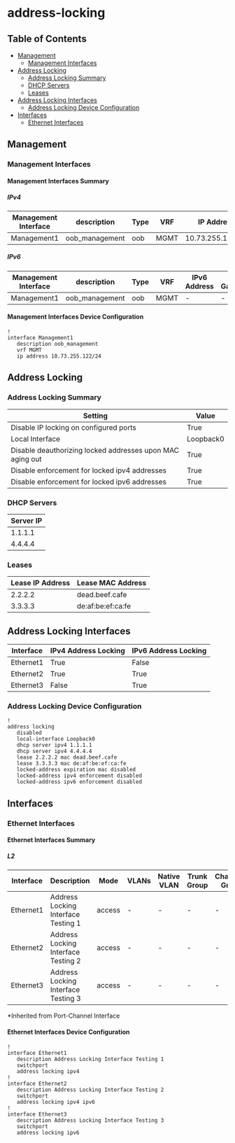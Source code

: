 # address-locking

## Table of Contents

- [Management](#management)
  - [Management Interfaces](#management-interfaces)
- [Address Locking](#address-locking)
  - [Address Locking Summary](#address-locking-summary)
  - [DHCP Servers](#dhcp-servers)
  - [Leases](#leases)
- [Address Locking Interfaces](#address-locking-interfaces)
  - [Address Locking Device Configuration](#address-locking-device-configuration)
- [Interfaces](#interfaces)
  - [Ethernet Interfaces](#ethernet-interfaces)

## Management

### Management Interfaces

#### Management Interfaces Summary

##### IPv4

| Management Interface | description | Type | VRF | IP Address | Gateway |
| -------------------- | ----------- | ---- | --- | ---------- | ------- |
| Management1 | oob_management | oob | MGMT | 10.73.255.122/24 | 10.73.255.2 |

##### IPv6

| Management Interface | description | Type | VRF | IPv6 Address | IPv6 Gateway |
| -------------------- | ----------- | ---- | --- | ------------ | ------------ |
| Management1 | oob_management | oob | MGMT | - | - |

#### Management Interfaces Device Configuration

```eos
!
interface Management1
   description oob_management
   vrf MGMT
   ip address 10.73.255.122/24
```

## Address Locking

### Address Locking Summary

| Setting | Value |
| -------- | ----- |
| Disable IP locking on configured ports | True |
| Local Interface | Loopback0 |
| Disable deauthorizing locked addresses upon MAC aging out | True |
| Disable enforcement for locked ipv4 addresses | True |
| Disable enforcement for locked ipv6 addresses | True |

### DHCP Servers

| Server IP |
| --------- |
| 1.1.1.1 |
| 4.4.4.4 |

### Leases

| Lease IP Address | Lease MAC Address |
| ---------------- | ----------------- |
| 2.2.2.2 | dead.beef.cafe |
| 3.3.3.3 | de:af:be:ef:ca:fe |

## Address Locking Interfaces

| Interface | IPv4 Address Locking | IPv6 Address Locking |
| --------- | -------------------- | -------------------- |
| Ethernet1 | True | False |
| Ethernet2 | True | True |
| Ethernet3 | False | True |

### Address Locking Device Configuration

```eos
!
address locking
   disabled
   local-interface Loopback0
   dhcp server ipv4 1.1.1.1
   dhcp server ipv4 4.4.4.4
   lease 2.2.2.2 mac dead.beef.cafe
   lease 3.3.3.3 mac de:af:be:ef:ca:fe
   locked-address expiration mac disabled
   locked-address ipv4 enforcement disabled
   locked-address ipv6 enforcement disabled
```

## Interfaces

### Ethernet Interfaces

#### Ethernet Interfaces Summary

##### L2

| Interface | Description | Mode | VLANs | Native VLAN | Trunk Group | Channel-Group |
| --------- | ----------- | ---- | ----- | ----------- | ----------- | ------------- |
| Ethernet1 |  Address Locking Interface Testing 1 | access | - | - | - | - |
| Ethernet2 |  Address Locking Interface Testing 2 | access | - | - | - | - |
| Ethernet3 |  Address Locking Interface Testing 3 | access | - | - | - | - |

*Inherited from Port-Channel Interface

#### Ethernet Interfaces Device Configuration

```eos
!
interface Ethernet1
   description Address Locking Interface Testing 1
   switchport
   address locking ipv4
!
interface Ethernet2
   description Address Locking Interface Testing 2
   switchport
   address locking ipv4 ipv6
!
interface Ethernet3
   description Address Locking Interface Testing 3
   switchport
   address locking ipv6
```
